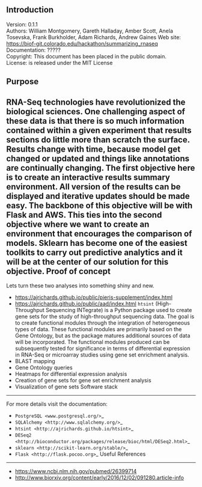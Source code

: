 Introduction
----------------
Version: 0.1.1  
Authors: William Montgomery, Gareth Halladay, Amber Scott, Anela Tosevska, Frank Burkholder, Adam Richards, Andrew Gaines
Web site: https://biof-git.colorado.edu/hackathon/summarizing_rnaseq  
Documentation: ?????  
Copyright: This document has been placed in the public domain.  
License:  is released under the MIT License

Purpose
----------------
RNA-Seq technologies have revolutionized the biological sciences.  One
challenging aspect of these data is that there is so much information
contained within a given experiment that results sections do little
more than scratch the surface. Results change with time, because model
get changed or updated and things like annotations are continually
changing.
The first objective here is to create an interactive results summary
environment.  All version of the results can be displayed and
iterative updates should be made easy.  The backbone of this objective
will be with Flask and AWS.
This ties into the second objective where we want to create an
environment that **encourages** the comparison of models.  Sklearn has
become one of the easiest toolkits to carry out predictive analytics
and it will be at the center of our solution for this objective.
Proof of concept
--------------------
Lets turn these two analyses into something shiny and new.
  * https://ajrichards.github.io/public/pieris-supplement/index.html
  * https://ajrichards.github.io/public/aad/index.html
``htsint`` (High-Throughput Sequencing INTegrate) is a Python package used to create gene sets for the study of high-throughput sequencing data. The goal is to create functional modules through the integration of heterogeneous types of data. These functional modules are primarily based on the Gene Ontology, but as the package matures additional sources of data will be incorporated. The functional modules produced can be subsequently tested for significance in terms of differential expression in RNA-Seq or microarray studies using gene set enrichment analysis.
  * BLAST mapping
  * Gene Ontology queries
  * Heatmaps for differential expression analysis
  * Creation of gene sets for gene set enrichment analysis
  * Visualization of gene sets
Software stack
----------------
For more details visit the documentation:
  * `PostgreSQL <www.postgresql.org/>`_
  * `SQLAlchemy <http://www.sqlalchemy.org/>`_
  * `htsint <http://ajrichards.github.io/htsint>`_
  * `DESeq2 <http://bioconductor.org/packages/release/bioc/html/DESeq2.html>`_
  * `sklearn <http://scikit-learn.org/stable/>`_
  * `Flask <http://flask.pocoo.org>`_
Useful References
--------------------
  * https://www.ncbi.nlm.nih.gov/pubmed/26399714
  * http://www.biorxiv.org/content/early/2016/12/02/091280.article-info
